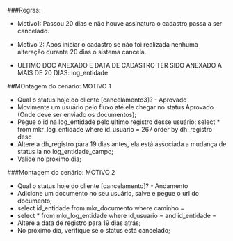 ###Regras:
- Motivo1: Passou 20 dias e não houve assinatura o cadastro passa a ser cancelado.
- Motivo 2: Após iniciar o cadastro se não foi realizada nenhuma alteração durante 20 dias o sistema cancela.

- ULTIMO DOC ANEXADO E DATA DE CADASTRO TER SIDO ANEXADO A MAIS DE 20 DIAS: log_entidade

##MOntagem do cenário: MOTIVO 1
- Qual o status hoje do cliente [cancelamento3]? - Aprovado
- Movimente um usuário pelo fluxo até ele chegar no status Aprovado (Onde deve ser enviado os documentos);
- Pegue o id na log_entidade pelo ultimo registro desse usuário:
	select * from mkr_log_entidade where id_usuario = 267 order by dh_registro desc
- Altere a dh_registro para 19 dias antes, ela está associada a mudança de status la no log_entidade_campo;
- Valide no próximo dia;



###Montagem do cenário: MOTIVO 2
- Qual o status hoje do cliente [cancelamento]? - Andamento
- Adicione um documento no seu usuário, salve e pegue o url do documento;
- select id_entidade from mkr_documento where caminho = <url>
- select * from mkr_log_entidade where id_usuario =  and id_entidade =  
- Altere a data de registro para 19 dias atrás;
- No próximo dia, verifique se o status está cancelado;